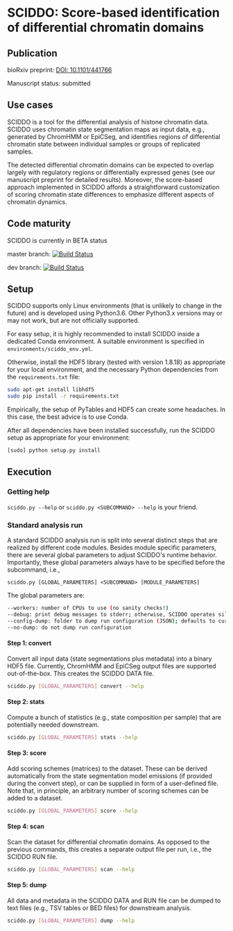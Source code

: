 # SCIDDO: Score-based identification of differential chromatin domains

## Publication
bioRxiv preprint: [DOI: 10.1101/441766 ](https://doi.org/10.1101/441766) 

Manuscript status: submitted

## Use cases
SCIDDO is a tool for the differential analysis of histone chromatin data.
SCIDDO uses chromatin state segmentation maps as input data, e.g.,
generated by ChromHMM or EpiCSeg, and identifies regions of differential
chromatin state between individual samples or groups of replicated samples.

The detected differential chromatin domains can be expected to overlap largely 
with regulatory regions or differentially expressed genes (see our manuscript 
preprint for detailed results). Moreover, the score-based approach implemented 
in SCIDDO affords a straightforward customization of scoring chromatin state 
differences to emphasize different aspects of chromatin dynamics.

## Code maturity
SCIDDO is currently in BETA status

master branch:
[![Build Status](https://travis-ci.org/ptrebert/sciddo.svg?branch=master)](https://travis-ci.org/ptrebert/sciddo)

dev branch:
[![Build Status](https://travis-ci.org/ptrebert/sciddo.svg?branch=develop)](https://travis-ci.org/ptrebert/sciddo)

## Setup
SCIDDO supports only Linux environments (that is unlikely to change in the future) and is developed using Python3.6.
Other Python3.x versions may or may not work, but are not officially supported.

For easy setup, it is highly recommended to install SCIDDO inside a dedicated Conda environment.
A suitable environment is specified in `environments/sciddo_env.yml`.

Otherwise, install the HDF5 library (tested with version 1.8.18) as appropriate for your local environment,
and the necessary Python dependencies from the `requirements.txt` file:

```bash
sudo apt-get install libhdf5
sudo pip install -r requirements.txt
```

Empirically, the setup of PyTables and HDF5 can create some headaches.
In this case, the best advice is to use Conda.

After all dependencies have been installed successfully,
run the SCIDDO setup as appropriate for your environment:

```bash
[sudo] python setup.py install
```

## Execution

### Getting help

`sciddo.py --help` or `sciddo.py <SUBCOMMAND> --help` is your friend.

### Standard analysis run

A standard SCIDDO analysis run is split into several distinct steps that are realized by different code modules.
Besides module specific parameters, there are several global parameters to adjust SCIDDO's runtime behavior.
Importantly, these global parameters always have to be specified before the subcommand, i.e.,

```
sciddo.py [GLOBAL_PARAMETERS] <SUBCOMMAND> [MODULE_PARAMETERS]
```

The global parameters are:

```bash
--workers: number of CPUs to use (no sanity checks!)
--debug: print debug messages to stderr; otherwise, SCIDDO operates silently
--config-dump: folder to dump run configuration (JSON); defaults to current working directory
--no-dump: do not dump run configuration
```

#### Step 1: convert
 
Convert all input data (state segmentations plus metadata) into a binary HDF5 file. Currently, ChromHMM
and EpiCSeg output files are supported out-of-the-box. This creates the SCIDDO DATA file.

```bash
sciddo.py [GLOBAL_PARAMETERS] convert --help
```

#### Step 2: stats

Compute a bunch of statistics (e.g., state composition per sample) that are potentially needed downstream.

```bash
sciddo.py [GLOBAL_PARAMETERS] stats --help
```

#### Step 3: score

Add scoring schemes (matrices) to the dataset. These can be derived automatically from the state segmentation
model emissions (if provided during the convert step), or can be supplied in form of a user-defined file.
Note that, in principle, an arbitrary number of scoring schemes can be added to a dataset.

```bash
sciddo.py [GLOBAL_PARAMETERS] score --help
```

#### Step 4: scan

Scan the dataset for differential chromatin domains. As opposed to the previous commands, this creates a separate
output file per run, i.e., the SCIDDO RUN file.

```bash
sciddo.py [GLOBAL_PARAMETERS] scan --help
```

#### Step 5: dump

All data and metadata in the SCIDDO DATA and RUN file can be dumped to text files (e.g., TSV tables or BED files) for downstream analysis.

```bash
sciddo.py [GLOBAL_PARAMETERS] dump --help
```
